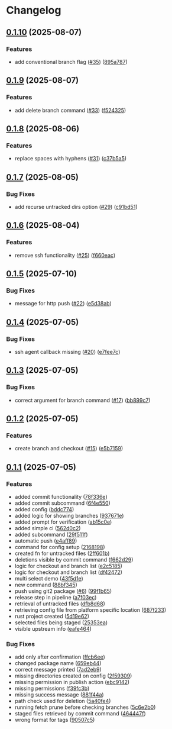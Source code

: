 # Changelog

## [0.1.10](https://github.com/Gerixmus/supergit/compare/v0.1.9...v0.1.10) (2025-08-07)


### Features

* add conventional branch flag ([#35](https://github.com/Gerixmus/supergit/issues/35)) ([895a787](https://github.com/Gerixmus/supergit/commit/895a78763f55bfb28b82b6b91fee86df04e66c71))

## [0.1.9](https://github.com/Gerixmus/supergit/compare/v0.1.8...v0.1.9) (2025-08-07)


### Features

* add delete branch command ([#33](https://github.com/Gerixmus/supergit/issues/33)) ([f524325](https://github.com/Gerixmus/supergit/commit/f524325b61a4148104529dd46799862d3c7e0c97))

## [0.1.8](https://github.com/Gerixmus/supergit/compare/v0.1.7...v0.1.8) (2025-08-06)


### Features

* replace spaces with hyphens ([#31](https://github.com/Gerixmus/supergit/issues/31)) ([c37b5a5](https://github.com/Gerixmus/supergit/commit/c37b5a58480d4663b8ab843ff6497a7fa64f05b3))

## [0.1.7](https://github.com/Gerixmus/sg/compare/v0.1.6...v0.1.7) (2025-08-05)


### Bug Fixes

* add recurse untracked dirs option ([#29](https://github.com/Gerixmus/sg/issues/29)) ([c91bd51](https://github.com/Gerixmus/sg/commit/c91bd51ab73a06bffc343661982c2c493c184efc))

## [0.1.6](https://github.com/Gerixmus/sg/compare/v0.1.5...v0.1.6) (2025-08-04)


### Features

* remove ssh functionality ([#25](https://github.com/Gerixmus/sg/issues/25)) ([f660eac](https://github.com/Gerixmus/sg/commit/f660eacf1aae898a3790fc84d84e38e7fbca3c6f))

## [0.1.5](https://github.com/Gerixmus/sg/compare/v0.1.4...v0.1.5) (2025-07-10)


### Bug Fixes

* message for http push ([#22](https://github.com/Gerixmus/sg/issues/22)) ([e5d38ab](https://github.com/Gerixmus/sg/commit/e5d38ab90d13496b6a07119d0e86f2eb781b5f55))

## [0.1.4](https://github.com/Gerixmus/sg/compare/v0.1.3...v0.1.4) (2025-07-05)


### Bug Fixes

* ssh agent callback missing ([#20](https://github.com/Gerixmus/sg/issues/20)) ([e7fee7c](https://github.com/Gerixmus/sg/commit/e7fee7c94a1492a78674b2cd0b9954f297ad3856))

## [0.1.3](https://github.com/Gerixmus/sg/compare/v0.1.2...v0.1.3) (2025-07-05)


### Bug Fixes

* correct argument for branch command ([#17](https://github.com/Gerixmus/sg/issues/17)) ([bb899c7](https://github.com/Gerixmus/sg/commit/bb899c71d949ef3307bf7e742b1ce0ff03181b3d))

## [0.1.2](https://github.com/Gerixmus/sg/compare/v0.1.1...v0.1.2) (2025-07-05)


### Features

* create branch and checkout ([#15](https://github.com/Gerixmus/sg/issues/15)) ([e5b7159](https://github.com/Gerixmus/sg/commit/e5b7159512e7cfb4ae5605f5ca28f3f8b1f5b890))

## [0.1.1](https://github.com/Gerixmus/sg/compare/v0.1.0...v0.1.1) (2025-07-05)


### Features

* added commit functionality ([78f336e](https://github.com/Gerixmus/sg/commit/78f336e418504e8e58d5b8319942e0e83597f86f))
* added commit subcommand ([6f4e550](https://github.com/Gerixmus/sg/commit/6f4e550ed2dacf1016dfa9c362e93a4d8c222ccb))
* added config ([bddc774](https://github.com/Gerixmus/sg/commit/bddc77441a9befd8c6623018517f70e5214be028))
* added logic for showing branches ([937671e](https://github.com/Gerixmus/sg/commit/937671ed51ac75174fdd3cc4772a78afb142955f))
* added prompt for verification ([ab15c0e](https://github.com/Gerixmus/sg/commit/ab15c0e12de92628cca7e7bd1289d54cd38fd18a))
* added simple ci ([562d0c2](https://github.com/Gerixmus/sg/commit/562d0c2b92f57d2140547b652349105ff1709725))
* added subcommand ([29f511f](https://github.com/Gerixmus/sg/commit/29f511f14414db6007250d4a9e26f406cc29e45b))
* automatic push ([e4aff89](https://github.com/Gerixmus/sg/commit/e4aff89152c8c7e35f01aba8eba8dc03f19c77b5))
* command for config setup ([2168198](https://github.com/Gerixmus/sg/commit/2168198c621ffdccd9a9b97b47134170ff4dd562))
* created fn for untracked files ([2ff601b](https://github.com/Gerixmus/sg/commit/2ff601b32a7973476f57e437009c95190e450815))
* deletions visible by commit command ([f662d29](https://github.com/Gerixmus/sg/commit/f662d291808111b457c227a8addd5de6c987b7e6))
* logic for checkout and branch list ([e2c5185](https://github.com/Gerixmus/sg/commit/e2c5185bfe0b45d8b8e4b638013386a600cc049b))
* logic for checkout and branch list ([df42472](https://github.com/Gerixmus/sg/commit/df424725e21cb0590433ecc82631904e499bda62))
* multi select demo ([43f5d1e](https://github.com/Gerixmus/sg/commit/43f5d1ec8265315f964b946eb34c1b9f63d1ffb5))
* new command ([88bf345](https://github.com/Gerixmus/sg/commit/88bf345c85d9426106977054c8f4337180bc8bc1))
* push using git2 package ([#6](https://github.com/Gerixmus/sg/issues/6)) ([99f1b65](https://github.com/Gerixmus/sg/commit/99f1b659b783a85d6a7bf439bf46bd253a4a5cf3))
* release step in pipeline ([a7f03ec](https://github.com/Gerixmus/sg/commit/a7f03ec71bcf83a2b1863163b881254fa4ae0f46))
* retrieval of untracked files ([dfb8d68](https://github.com/Gerixmus/sg/commit/dfb8d6814ba754560b6e69683e45124308330a76))
* retrieving config file from platform specific location ([687f233](https://github.com/Gerixmus/sg/commit/687f233a1b62f190df3d1f4e241202d8a90cc14d))
* rust project created ([5d19e62](https://github.com/Gerixmus/sg/commit/5d19e629d811da7058e77bef0b9fa4dc24c123cd))
* selected files being staged ([25353ea](https://github.com/Gerixmus/sg/commit/25353ea5a16e555d22e19c252941d38b36056566))
* visible upstream info ([eafe464](https://github.com/Gerixmus/sg/commit/eafe464b86e69e3487397e014cb7b03c77e8496b))


### Bug Fixes

* add only after confirmation ([ffcb6ee](https://github.com/Gerixmus/sg/commit/ffcb6ee22a5e6e4573ef83265c980890efa6c850))
* changed package name ([659eb44](https://github.com/Gerixmus/sg/commit/659eb44dea072dc73175c23d336e46a04879e9aa))
* correct message printed ([7ad2eb9](https://github.com/Gerixmus/sg/commit/7ad2eb91fc9482898051a99b4242e6efeb161576))
* missing directories created on config ([2f59309](https://github.com/Gerixmus/sg/commit/2f5930925ff4f5ad4fa726e2cfe29f7131a68e43))
* missing permission in publish action ([ebc9142](https://github.com/Gerixmus/sg/commit/ebc91421f4cd3b2ce5619a639a1620214a091b1a))
* missing permissions ([f39fc3b](https://github.com/Gerixmus/sg/commit/f39fc3b50f67b9987fd5d7795c32455102c0065b))
* missing success message ([881f44a](https://github.com/Gerixmus/sg/commit/881f44a1d65f6393f1a96ca01040d76718e8747e))
* path check used for deletion ([5a40fe4](https://github.com/Gerixmus/sg/commit/5a40fe46baf4f365a0181be741b469c649e73a24))
* running fetch prune before checking branches ([5c6e2b0](https://github.com/Gerixmus/sg/commit/5c6e2b06df6592d69946bd50923181f25375b4c7))
* staged files retrieved by commit command ([464447f](https://github.com/Gerixmus/sg/commit/464447f7bef63a05b209a98317fca17c313b2177))
* wrong format for tags ([90507c5](https://github.com/Gerixmus/sg/commit/90507c508041963755205fd898af0ed2a7edf5f1))
